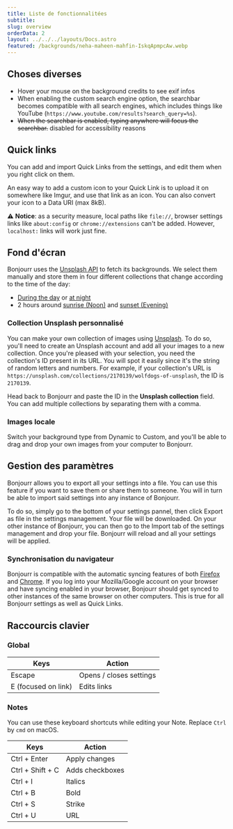 ```yaml
---
title: Liste de fonctionnalitées
subtitle:
slug: overview
orderData: 2
layout: ../../../layouts/Docs.astro
featured: /backgrounds/neha-maheen-mahfin-IskqApmpcAw.webp
---
```


## Choses diverses

-   Hover your mouse on the background credits to see exif infos
-   When enabling the custom search engine option, the searchbar becomes compatible with all search engines, which includes things like YouTube (`https://www.youtube.com/results?search_query=%s`).
-   ~~When the searchbar is enabled, typing anywhere will focus the searchbar.~~ disabled for accessibility reasons

## Quick links

You can add and import Quick Links from the settings, and edit them when you right click on them.

An easy way to add a custom icon to your Quick Link is to upload it on somewhere like Imgur, and use that link as an icon. You can also convert your icon to a Data URI (max 8kB).

⚠️ **Notice**: as a security measure, local paths like `file://`, browser settings links like `about:config` or `chrome://extensions` can't be added. However, `localhost:` links will work just fine.

## Fond d'écran

Bonjourr uses the [Unsplash API](https://unsplash.com/developers) to fetch its backgrounds. We select them manually and store them in four different collections that change according to the time of the day:

-   [During the day](<https://unsplash.com/collections/4933370/bonjourr-backgrounds-(day)>) or [at night](<https://unsplash.com/collections/VI5sx2SDQUg/bonjourr-backgrounds-(night)>)
-   2 hours around [sunrise (Noon)](<https://unsplash.com/collections/yDjgRh1iqkQ/bonjourr-backgrounds-(noon)>) and [sunset (Evening)](<https://unsplash.com/collections/2nVzlQADDIE/bonjourr-backgrounds-(evening)>)

### Collection Unsplash personnalisé

You can make your own collection of images using [Unsplash](https://unsplash.com/). To do so, you'll need to create an Unsplash account and add all your images to a new collection. Once you're pleased with your selection, you need the collection's ID present in its URL. You will spot it easily since it's the string of random letters and numbers. For example, if your collection's URL is `https://unsplash.com/collections/2170139/wolfdogs-of-unsplash`, the ID is `2170139`.

Head back to Bonjourr and paste the ID in the **Unsplash collection** field. You can add multiple collections by separating them with a comma.

### Images locale

Switch your background type from Dynamic to Custom, and you'll be able to drag and drop your own images from your computer to Bonjourr.

## Gestion des paramètres

Bonjourr allows you to export all your settings into a file. You can use this feature if you want to save them or share them to someone. You will in turn be able to import said settings into any instance of Bonjourr.

To do so, simply go to the bottom of your settings pannel, then click Export as file in the settings management. Your file will be downloaded. On your other instance of Bonjourr, you can then go to the Import tab of the settings management and drop your file. Bonjourr will reload and all your settings will be applied.

### Synchronisation du navigateur

Bonjourr is compatible with the automatic syncing features of both [Firefox](https://www.mozilla.org/fr/firefox/sync/) and [Chrome](https://support.google.com/chrome/answer/185277?hl=fr&co=GENIE.Platform%3DDesktop). If you log into your Mozilla/Google account on your browser and have syncing enabled in your browser, Bonjourr should get synced to other instances of the same browser on other computers. This is true for all Bonjourr settings as well as Quick Links.

## Raccourcis clavier

### Global

| Keys                | Action                  |
| ------------------- | ----------------------- |
| Escape              | Opens / closes settings |
| E (focused on link) | Edits links             |

### Notes

You can use these keyboard shortcuts while editing your Note. Replace `Ctrl` by `cmd` on macOS.

| Keys             | Action          |
| ---------------- | --------------- |
| Ctrl + Enter     | Apply changes   |
| Ctrl + Shift + C | Adds checkboxes |
| Ctrl + I         | Italics         |
| Ctrl + B         | Bold            |
| Ctrl + S         | Strike          |
| Ctrl + U         | URL             |
